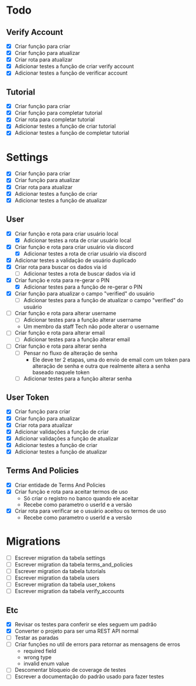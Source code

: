 # Todo

## Verify Account

- [x] Criar função para criar
- [x] Criar função para atualizar
- [x] Criar rota para atualizar
- [x] Adicionar testes a função de criar verify account
- [x] Adicionar testes a função de verificar account

## Tutorial

- [x] Criar função para criar
- [x] Criar função para completar tutorial
- [x] Criar rota para completar tutorial
- [x] Adicionar testes a função de criar tutorial
- [x] Adicionar testes a função de completar tutorial

# Settings

- [x] Criar função para criar
- [x] Criar função para atualizar
- [x] Criar rota para atualizar
- [x] Adicionar testes a função de criar
- [x] Adicionar testes a função de atualizar

## User

- [x] Criar função e rota para criar usuário local
  - [x] Adicionar testes a rota de criar usuário local
- [x] Criar função e rota para criar usuário via discord
  - [x] Adicionar testes a rota de criar usuário via discord
- [x] Adicionar testes a validação de usuário duplicado
- [x] Criar rota para buscar os dados via id
  - [ ] Adicionar testes a rota de buscar dados via id
- [x] Criar função e rota para re-gerar o PIN
  - [x] Adicionar testes para a função de re-gerar o PIN
- [x] Criar função para atualizar o campo "verified" do usuário
  - [ ] Adicionar testes para a função de atualizar o campo "verified" do usuário
- [ ] Criar função e rota para alterar username
  - [ ] Adicionar testes para a função alterar username
  - Um membro da staff Tech não pode alterar o username
- [ ] Criar função e rota para alterar email
  - [ ] Adicionar testes para a função alterar email
- [ ] Criar função e rota para alterar senha
  - [ ] Pensar no fluxo de alteração de senha
    - Ele deve ter 2 etapas, uma do envio de email com um token para alteração de senha e outra que realmente altera a senha baseado naquele token
  - [ ] Adicionar testes para a função alterar senha

## User Token

- [x] Criar função para criar
- [x] Criar função para atualizar
- [x] Criar rota para atualizar
- [x] Adicionar validações a função de criar
- [x] Adicionar validações a função de atualizar
- [x] Adicionar testes a função de criar
- [x] Adicionar testes a função de atualizar

## Terms And Policies

- [x] Criar entidade de Terms And Policies
- [x] Criar função e rota para aceitar termos de uso
  - Só criar o registro no banco quando ele aceitar
  - Recebe como parametro o userId e a versão
- [x] Criar rota para verificar se o usuário aceitou os termos de uso
  - Recebe como parametro o userId e a versão

# Migrations

- [ ] Escrever migration da tabela settings
- [ ] Escrever migration da tabela terms_and_policies
- [ ] Escrever migration da tabela tutorials
- [ ] Escrever migration da tabela users
- [ ] Escrever migration da tabela user_tokens
- [ ] Escrever migration da tabela verify_accounts

## Etc

- [x] Revisar os testes para conferir se eles seguem um padrão
- [x] Converter o projeto para ser uma REST API normal
- [ ] Testar as paradas
- [ ] Criar funções no util de errors para retornar as mensagens de erros
  - required field
  - wrong type
  - invalid enum value
- [ ] Descomentar bloqueio de coverage de testes
- [ ] Escrever a documentação do padrão usado para fazer testes
